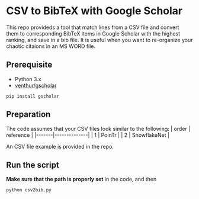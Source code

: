 # CSV to BibTeX with Google Scholar

This repo provideds a tool that match lines from a CSV file and convert them to corresponding BibTeX items in Google Scholar with the highest ranking, and save in a bib file. It is useful when you want to re-organize your chaotic citaions in an MS WORD file.

## Prerequisite
- Python 3.x
- [venthur/gscholar](https://github.com/venthur/gscholar)
```
pip install gscholar
```
## Preparation
The code assumes that your CSV files look similar to the following:
| order | reference    |
|-------|--------------|
| 1     | PoinTr       |
| 2     | SnowflakeNet |

An CSV file example is provided in the repo. 

## Run the script

**Make sure that the path is properly set** in the code, and then
```
python csv2bib.py
```